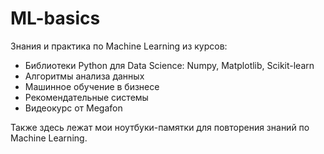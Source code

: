# ML-basics

Знания и практика по Machine Learning  из курсов:
* Библиотеки Python для Data Science: Numpy, Matplotlib, Scikit-learn
* Алгоритмы анализа данных
* Машинное обучение в бизнесе
* Рекомендательные системы
* Видеокурс от Megafon

Также здесь лежат мои ноутбуки-памятки для повторения знаний по Machine Learning.
